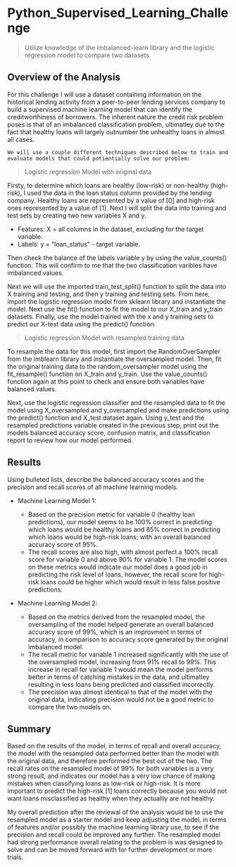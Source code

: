 # Python_Supervised_Learning_Challenge
> Utilize knowledge of the imbalanced-learn library and the logistic regression model to compare two datasets

## Overview of the Analysis

For this challenge I will use a dataset containing information on the historical lending activity from a peer-to-peer lending services company to build a supervised machine learning model that can identify the creditworthiness of borrowers. The inherent nature the credit risk problem poses is that of an imbalanced classification problem, ultimatley due to the fact that healthy loans will largely outnumber the unhealthy loans in almost all cases. 

`We will use a couple different techniques described below to train and evaluate models that could potientially solve our problem:`

> Logistic regression Model with original data

Firsty, to determine which loans are healthy (low-risk) or non-healthy (high-risk), I used the data in the loan status column provided by the lending company. Healthy loans are represented by a value of [0] and high-risk ones represented by a value of [1]. Next I will split the data into training and test sets by creating two new variables X and y.

- Features: X = all columns in the dataset, excluding for the target variable. 
- Labels: y = "loan_status" - target variable.

Then check the balance of the labels variable y by using the value_counts() function. This will confirm to me that the two classification varibles have imbalanced values. 

Next we will use the imported train_test_split() function to split the data into X training and testing, and then y training and testing sets. From here, import the logistic regression model from sklearn library and instantiate the model. Next use the fit() function to fit the model to our X_train and y_train datasets. Finally, use the model trained with the x and y training sets to predict our X-test data using the predict() function. 

> Logistic regression Model with resampled training data

To resample the data for this model, first import the RandomOverSampler from the imblearn library and instantiate the oversampled model. Then, fit the original training data to the random_oversampler model using the fit_resample() function on X_train and y_train. Use the value_counts() function again at this point to check and ensure both variables have balanced values. 

Next, use the logistic regression classifier and the resampled data to fit the model using X_oversampled and y_oversampled and make predictions using the predict() function and X_test dataset again. Using y_test and the resampled predictions variable created in the previous step, print out the models balanced accuracy score, confusion matrix, and classification report to review how our model performed.

## Results

Using bulleted lists, describe the balanced accuracy scores and the precision and recall scores of all machine learning models.

* Machine Learning Model 1:
  * Based on the precision metric for variable 0 (healthy loan predictions), our model seems to be 100% correct in predicting which loans would be healthy loans and 85% correct in predicting which loans would be high-risk loans; with an overall balanced accuracy score of 95%. 
  * The recall scores are also high, with almost perfect a 100% recall score for variable 0 and above 90% for variable 1. The model scores on these metrics would indicate our model does a good job in predicting the risk level of loans, however, the recall score for high-risk loans could be higher which would result in less false positive predictions.


* Machine Learning Model 2:
  * Based on the metrics derived from the resampled model, the oversampling of the model helped generate an overall balanced accuracy score of 99%, which is an improvment in terms of accuracy, in comparison to accuracy score generated by the original imbalanced model. 
  * The recall metric for variable 1 increased significantly with the use of the oversampled model, increasing from 91% recall to 99%. This increase in recall for variable 1 would mean the model performs better in terms of catching mistakes in the data, and ultimatley resulting in less loans being predicted and classified incorrectly.
  * The precision was almost identical to that of the model with the original data, indicating precision would not be a good metric to compare the two models on.

## Summary

Based on the results of the model, in terms of recall and overall accuracy, the model with the resampled data performed better than the model with the original data, and therefore performed the best out of the two. The recall rates on the resampled model of 99% for both variables is a very strong result, and indicates our model has a very low chance of making mistakes when classifying loans as low-risk or high-risk. It is more important to predict the high-risk [1] loans correctly because you would not want loans misclassified as healthy when they actuallly are not healthy.

My overall prediction after the reviewal of the analysis would be to use the resampled model as a starter model and keep adjusting the model, in terms of features and/or possibly the machine learning library use, to see if the precision and recall could be improved any further. The resampled model had strong performance overall relating to the problem is was designed to solve and can be moved forward with for further development or more trials.
